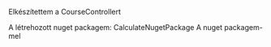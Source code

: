 Elkészítettem a CourseControllert

A létrehozott nuget packagem: CalculateNugetPackage
A nuget packagem-mel

